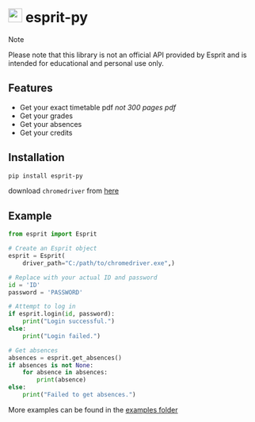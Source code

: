 # <img src="https://esprit.tn/favicon.ico" width="28px" /> esprit-py

> [!NOTE]
> Please note that this library is not an official API provided by Esprit and is intended for educational and personal use only.

## Features

- Get your exact timetable pdf *not 300 pages pdf*
- Get your grades
- Get your absences
- Get your credits

## Installation

```bash
pip install esprit-py
```

download `chromedriver` from [here](https://googlechromelabs.github.io/chrome-for-testing/#stable)

## Example

```python
from esprit import Esprit

# Create an Esprit object
esprit = Esprit(
    driver_path="C:/path/to/chromedriver.exe",)

# Replace with your actual ID and password
id = 'ID'
password = 'PASSWORD'

# Attempt to log in
if esprit.login(id, password):
    print("Login successful.")
else:
    print("Login failed.")

# Get absences
absences = esprit.get_absences()
if absences is not None:
    for absence in absences:
        print(absence)
else:
    print("Failed to get absences.")

```

More examples can be found in the [examples folder](examples)